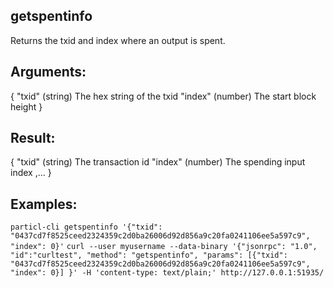 ## getspentinfo

Returns the txid and index where an output is spent.

## Arguments:
{
  "txid" (string) The hex string of the txid
  "index" (number) The start block height
}

## Result:
{
  "txid"  (string) The transaction id
  "index"  (number) The spending input index
  ,...
}

## Examples:
`particl-cli getspentinfo '{"txid": "0437cd7f8525ceed2324359c2d0ba26006d92d856a9c20fa0241106ee5a597c9", "index": 0}'`
`curl --user myusername --data-binary '{"jsonrpc": "1.0", "id":"curltest", "method": "getspentinfo", "params": [{"txid": "0437cd7f8525ceed2324359c2d0ba26006d92d856a9c20fa0241106ee5a597c9", "index": 0}] }' -H 'content-type: text/plain;' http://127.0.0.1:51935/`
